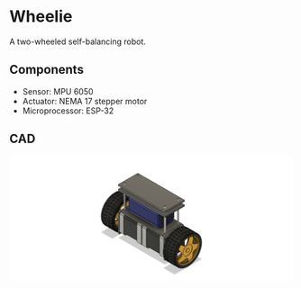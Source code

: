 # Wheelie
A two-wheeled self-balancing robot.

## Components

- Sensor: MPU 6050
- Actuator: NEMA 17 stepper motor
- Microprocessor: ESP-32

## CAD

![cad drawing]( /assets/assembly%20v11.png)
